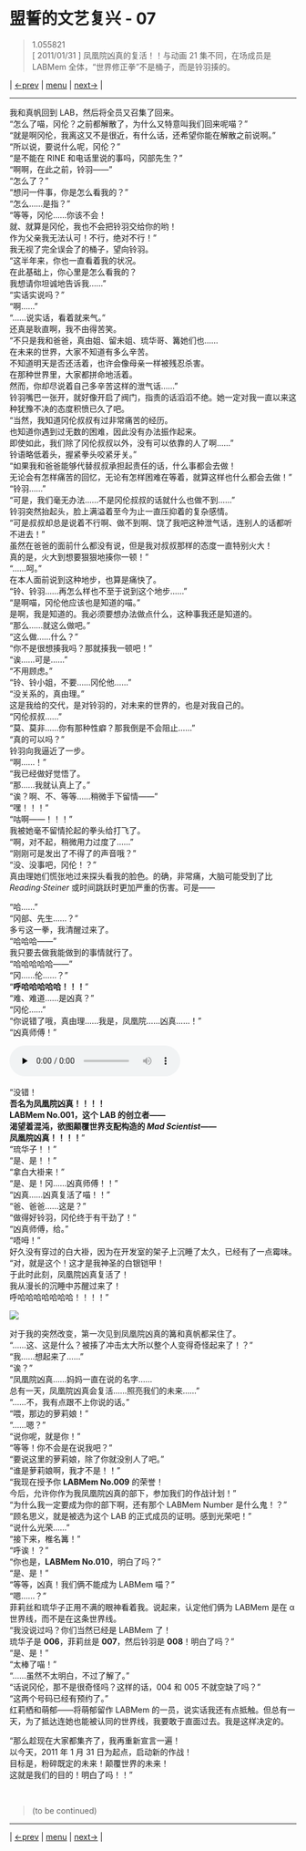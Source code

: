 # 盟誓的文艺复兴 - 07
> 1.055821  
> [ 2011/01/31 ] 凤凰院凶真的复活！！与动画 21 集不同，在场成员是 LABMem 全体，“世界修正拳”不是桶子，而是铃羽揍的。  

| [←prev](./0128) | [menu](../) | [next→](./0130) |

---

我和真帆回到 LAB，然后将全员又召集了回来。  
“怎么了喵，冈伦？之前都解散了，为什么又特意叫我们回来呢喵？”  
“就是啊冈伦，我离这又不是很近，有什么话，还希望你能在解散之前说啊。”  
“所以说，要说什么呢，冈伦？”  
“是不能在 RINE 和电话里说的事吗，冈部先生？”  
“啊啊，在此之前，铃羽——”  
“怎么了？”  
“想问一件事，你是怎么看我的？”  
“怎么……是指？”  
“等等，冈伦……你该不会！  
 就、就算是冈伦，我也不会把铃羽交给你的哟！  
 作为父亲我无法认可！不行，绝对不行！”  
我无视了完全误会了的桶子，望向铃羽。  
“这半年来，你也一直看着我的状况。  
 在此基础上，你心里是怎么看我的？  
 我想请你坦诚地告诉我……”  
“实话实说吗？”  
“啊……”  
“……说实话，看着就来气。”  
还真是耿直啊，我不由得苦笑。  
“不只是我和爸爸，真由姐、留未姐、琉华哥、篝她们也……  
 在未来的世界，大家不知道有多么辛苦。  
 不知道明天是否还活着，也许会像母亲一样被残忍杀害。  
 在那种世界里，大家都拼命地活着。  
 然而，你却尽说着自己多辛苦这样的泄气话……”  
铃羽嘴巴一张开，就好像开启了阀门，指责的话滔滔不绝。她一定对我一直以来这种犹豫不决的态度积愤已久了吧。  
“当然，我知道冈伦叔叔有过非常痛苦的经历。  
 也知道你遇到过无数的困难，因此没有办法振作起来。  
 即使如此，我们除了冈伦叔叔以外，没有可以依靠的人了啊……”  
铃语略低着头，握紧拳头咬紧牙关。”  
“如果我和爸爸能够代替叔叔承担起责任的话，什么事都会去做！  
 无论会有怎样痛苦的回忆，无论有怎样困难在等着，就算这样也什么都会去做！”  
“铃羽……”  
“可是，我们毫无办法……不是冈伦叔叔的话就什么也做不到……”  
铃羽突然抬起头，脸上满溢着至今为止一直压抑着的复杂感情。  
“可是叔叔却总是说着不行啊、做不到啊、饶了我吧这种泄气话，连别人的话都听不进去！”  
 虽然在爸爸的面前什么都没有说，但是我对叔叔那样的态度一直特别火大！  
 真的是，火大到想要狠狠地揍你一顿！”  
“……呵。”  
在本人面前说到这种地步，也算是痛快了。  
“铃、铃羽……再怎么样也不至于说到这个地步……”  
“是啊喵，冈伦他应该也是知道的喵。”  
是啊，我是知道的。我必须要想办法做点什么，这种事我还是知道的。  
“那么……就这么做吧。”  
“这么做……什么？”  
“你不是很想揍我吗？那就揍我一顿吧！”  
“诶……可是……”  
“不用顾虑。”  
“铃、铃小姐，不要……冈伦他……”  
“没关系的，真由理。”  
这是我给的交代，是对铃羽的，对未来的世界的，也是对我自己的。  
“冈伦叔叔……”  
“莫、莫非……你有那种性癖？那我倒是不会阻止……”  
“真的可以吗？”  
铃羽向我逼近了一步。  
“啊……！”  
“我已经做好觉悟了。  
“那……我就认真上了。”  
“诶？啊、不、等等……稍微手下留情——”  
“嘿！！！”  
“咕啊——！！！”  
我被她毫不留情抡起的拳头给打飞了。  
“啊，对不起，稍微用力过度了……”  
“刚刚可是发出了不得了的声音哦？”  
“没、没事吧，冈伦！？”  
真由理她们慌张地过来探头看我的脸色。的确，非常痛，大脑可能受到了比 *Reading·Steiner* 或时间跳跃时更加严重的伤害。可是——  

“哈……”  
“冈部、先生……？”  
多亏这一拳，我清醒过来了。  
“哈哈哈——”  
我只要去做我能做到的事情就行了。  
“哈哈哈哈哈——”  
“冈……伦……？”  
“**呼哈哈哈哈哈！！！**”  
“难、难道……是凶真？”  
“冈伦……”  
“你说错了哦，真由理……我是，凤凰院……凶真……！”  
“凶真师傅！”  

​<audio id="myAudio" controls="" preload="none">
    <source id="ReAwake" src="../static/sound/bgm/bgm219nl-ReAwake.ogg">
</audio>

“没错！  
 **吾名为凤凰院凶真！！！！**  
 **LABMem No.001，这个 LAB 的创立者——**  
 **渴望着混沌，欲图颠覆世界支配构造的 *Mad Scientist*——**  
 **凤凰院凶真！！！！**”  
“琉华子！！”  
“是、是！！”  
“拿白大褂来！”  
“是、是！冈……凶真师傅！！”  
“凶真……凶真复活了喵！！”  
“爸、爸爸……这是？”  
“做得好铃羽，冈伦终于有干劲了！”  
“凶真师傅，给。”  
“唔呣！”  
好久没有穿过的白大褂，因为在开发室的架子上沉睡了太久，已经有了一点霉味。  
“对，就是这个！这才是我神圣的白银铠甲！  
 于此时此刻，凤凰院凶真复活了！  
 我从漫长的沉睡中苏醒过来了！  
 呼哈哈哈哈哈哈哈！！！！”  

![](../static/image/0129-1.png)

对于我的突然改变，第一次见到凤凰院凶真的篝和真帆都呆住了。  
“……这、这是什么？被揍了冲击太大所以整个人变得奇怪起来了！？”  
“我……想起来了……”  
“诶？”  
“凤凰院凶真……妈妈一直在说的名字……  
 总有一天，凤凰院凶真会复活……照亮我们的未来……”  
“……不，我有点跟不上你说的话。”  
“喂，那边的萝莉娘！”  
“……嗯？”  
“说你呢，就是你！”  
“等等！你不会是在说我吧？”  
“要说这里的萝莉娘，除了你就没别人了吧。”  
“谁是萝莉娘啊，我才不是！！”  
“我现在授予你 **LABMem No.009** 的荣誉！  
 今后，允许你作为我凤凰院凶真的部下，参加我们的作战计划！”  
“为什么我一定要成为你的部下啊，还有那个 LABMem Number 是什么鬼！？”  
“顾名思义，就是被选为这个 LAB 的正式成员的证明。感到光荣吧！”  
“说什么光荣……”  
“接下来，椎名篝！”  
“呼诶！？”  
“你也是，**LABMem No.010**，明白了吗？”  
“是、是！”  
“等等，凶真！我们俩不能成为 LABMem 喵？”  
“嗯……？”  
菲莉丝和琉华子正用不满的眼神看着我。说起来，认定他们俩为 LABMem 是在 α 世界线，而不是在这条世界线。  
“我没说过吗？你们当然已经是 LABMem 了！  
 琉华子是 **006**，菲莉丝是 **007**，然后铃羽是 **008**！明白了吗？”  
“是、是！”  
“太棒了喵！”  
“……虽然不太明白，不过了解了。”  
“话说冈伦，那不是很奇怪吗？这样的话，004 和 005 不就空缺了吗？”  
“这两个号码已经有预约了。”  
红莉栖和萌郁——将萌郁留作 LABMem 的一员，说实话我还有点抵触。但总有一天，为了抵达连她也能被认同的世界线，我要敢于直面过去。我是这样决定的。  

“那么趁现在大家都集齐了，我再重新宣言一遍！  
 以今天，2011 年 1 月 31 日为起点，启动新的作战！  
 目标是，粉碎既定的未来！颠覆世界的未来！  
 这就是我们的目的！明白了吗！！”  


<br/>

> (to be continued)
---

| [←prev](./0128) | [menu](../) | [next→](./0130) |
